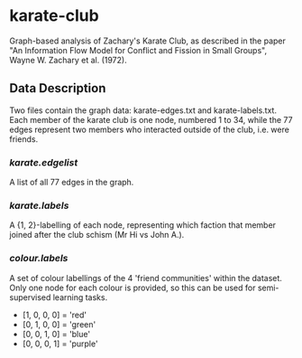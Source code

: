 # karate-club
Graph-based analysis of Zachary's Karate Club, as described in the paper "An Information Flow Model for Conflict and Fission in Small Groups", Wayne W. Zachary et al. (1972).
## Data Description
Two files contain the graph data: karate-edges.txt and karate-labels.txt. Each member of the karate club is one node, numbered 1 to 34, while the 77 edges represent two members who interacted outside of the club, i.e. were friends.
### *karate.edgelist*
A list of all 77 edges in the graph.
### *karate.labels*
A {1, 2}-labelling of each node, representing which faction that member joined after the club schism (Mr Hi vs John A.).
### *colour.labels*
A set of colour labellings of the 4 'friend communities' within the dataset. Only one node for each colour is provided, so this can be used for semi-supervised learning tasks.
- \[1, 0, 0, 0\] = 'red'
- \[0, 1, 0, 0\] = 'green'
- \[0, 0, 1, 0\] = 'blue'
- \[0, 0, 0, 1\] = 'purple'
